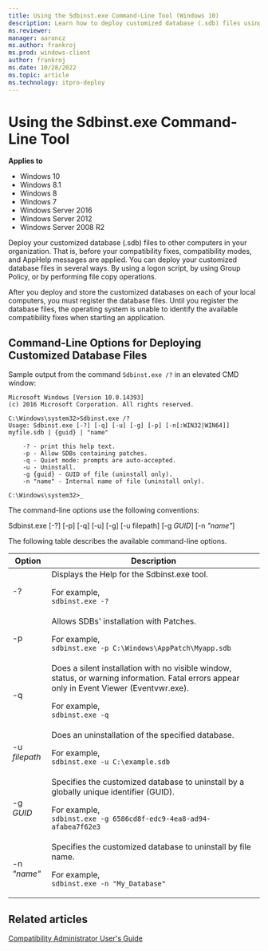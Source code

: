 ```yaml
---
title: Using the Sdbinst.exe Command-Line Tool (Windows 10)
description: Learn how to deploy customized database (.sdb) files using the Sdbinst.exe Command-Line Tool. Review a list of command-line options.
ms.reviewer: 
manager: aaroncz
ms.author: frankroj
ms.prod: windows-client
author: frankroj
ms.date: 10/28/2022
ms.topic: article
ms.technology: itpro-deploy
---
```


# Using the Sdbinst.exe Command-Line Tool

**Applies to**

-   Windows 10
-   Windows 8.1
-   Windows 8
-   Windows 7
-   Windows Server 2016
-   Windows Server 2012
-   Windows Server 2008 R2

Deploy your customized database (.sdb) files to other computers in your organization. That is, before your compatibility fixes, compatibility modes, and AppHelp messages are applied. You can deploy your customized database files in several ways. By using a logon script, by using Group Policy, or by performing file copy operations.

After you deploy and store the customized databases on each of your local computers, you must register the database files.
Until you register the database files, the operating system is unable to identify the available compatibility fixes when starting an application. 

## Command-Line Options for Deploying Customized Database Files

Sample output from the command `Sdbinst.exe /?` in an elevated CMD window:

```console
Microsoft Windows [Version 10.0.14393]
(c) 2016 Microsoft Corporation. All rights reserved.

C:\Windows\system32>Sdbinst.exe /?
Usage: Sdbinst.exe [-?] [-q] [-u] [-g] [-p] [-n[:WIN32|WIN64]] myfile.sdb | {guid} | "name"

    -? - print this help text.
    -p - Allow SDBs containing patches.
    -q - Quiet mode: prompts are auto-accepted.
    -u - Uninstall.
    -g {guid} - GUID of file (uninstall only).
    -n "name" - Internal name of file (uninstall only).

C:\Windows\system32>_
```

The command-line options use the following conventions:

Sdbinst.exe \[-?\] \[-p\] \[-q\] \[-u\] \[-g\] \[-u filepath\] \[-g *GUID*\] \[-n *"name"*\]

The following table describes the available command-line options.

|Option|Description|
|--- |--- |
|-?|Displays the Help for the Sdbinst.exe tool.<p>For example,<br>`sdbinst.exe -?`|
|-p|Allows SDBs' installation with Patches.<p>For example,<br>`sdbinst.exe -p C:\Windows\AppPatch\Myapp.sdb`|
|-q|Does a silent installation with no visible window, status, or warning information. Fatal errors appear only in Event Viewer (Eventvwr.exe).<p>For example,<br>`sdbinst.exe -q`|
|-u *filepath*|Does an uninstallation of the specified database.<p>For example,<br>`sdbinst.exe -u C:\example.sdb`|
|-g *GUID*|Specifies the customized database to uninstall by a globally unique identifier (GUID).<p>For example,<br>`sdbinst.exe -g 6586cd8f-edc9-4ea8-ad94-afabea7f62e3`|
|-n *"name"*|Specifies the customized database to uninstall by file name.<p>For example,<br>`sdbinst.exe -n "My_Database"`|

## Related articles

[Compatibility Administrator User's Guide](compatibility-administrator-users-guide.md)